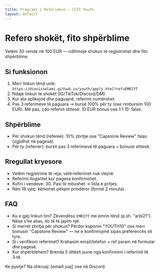 ```yaml
---
title: Programi i Referimeve — CCST Youth
layout: default
---
```


# Refero shokët, fito shpërblime

Vetëm 30 vende në 100 EUR — ndihmoje shokun të regjistrohet dhe fito shpërblime.

## Si funksionon
1) Merr linkun tënd unik: `https://dionisselami.github.io/youth/apply.html?ref=EMRIYT`
2) Ndaje linkun te shokët (IG/TikTok/Discord/DM).
3) Kur ata aplikojnë dhe paguajnë, referimi numërohet.
4) Pas 3 referimeve të paguara → bursë 100% për ty (ose rimbursim 100 EUR). Më pas, çdo referim shtesë: 10 EUR bonus ose 1:1 15' falas.

## Shpërblime
- Për shokun tënd (referee): 10% zbritje ose "Capstone Review" falas (zgjidhet në pagesë).
- Për ty (referrer): bursë pas 3 referimeve të paguara + bonuse shtesë.

## Rregullat kryesore
- Vetëm regjistrime të reja; vetë‑referimet nuk vlejnë.
- Referimi llogaritet kur pagesa konfirmohet.
- Kufiri i vendeve: 30. Pasi të mbushet → lista e pritjes.
- Nën 18 vjeç: kërkohet pëlqim prindëror (formë 2 minuta).

## FAQ
- Ku e gjej linkun tim? Zëvendëso `EMRIYT` me emrin tënd (p.sh. "arbi21"). Nëse s'ke alias, do të të japim një.
- Si merret zbritja për shokun? Përdor kuponin "YOUTH10" ose merr bonusin "Capstone Review" — ne e konfirmojmë sipas preferencës së tyre.
- Si i verifikoni referimet? Krahasim email/telefon + ref param në formular dhe pagesë.
- Kur shpërblehem? Brenda 5 ditësh pune nga konfirmimi i referimit të 3‑të.

Ke pyetje? Na shkruaj: [emaili juaj] ose në Discord.